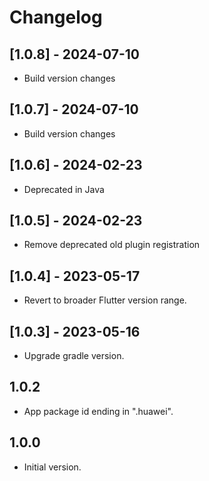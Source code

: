 # Changelog

## [1.0.8] - 2024-07-10

* Build version changes

## [1.0.7] - 2024-07-10

* Build version changes

## [1.0.6] - 2024-02-23

* Deprecated in Java

## [1.0.5] - 2024-02-23

* Remove deprecated old plugin registration

## [1.0.4] - 2023-05-17

* Revert to broader Flutter version range.

## [1.0.3] - 2023-05-16

* Upgrade gradle version.

## 1.0.2

* App package id ending in ".huawei".

## 1.0.0

* Initial version.